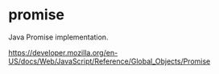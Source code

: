 # promise

Java Promise implementation.  

https://developer.mozilla.org/en-US/docs/Web/JavaScript/Reference/Global_Objects/Promise
